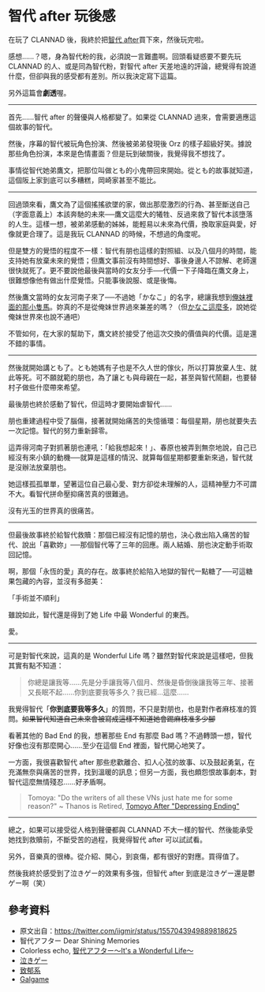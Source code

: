 # 智代 after 玩後感

在玩了 CLANNAD 後，我終於把[智代 after](https://store.steampowered.com/app/462990)買下來，然後玩完啦。

感想……？嗯，身為智代粉的我，必須說一言難盡啊。回頭看疑惑要不要先玩 CLANNAD 的人、或是同為智代粉，對智代 after 天差地遠的評論，總覺得有說道什麼，但卻與我的感受都有差別。所以我決定寫下這篇。

另外這篇會**劇透**喔。

---

首先……智代 after 的聲優與人格都變了。如果從 CLANNAD 過來，會需要適應這個故事的智代。

然後，序幕的智代被玩角色扮演、然後被弟弟發現後 Orz 的樣子超級好笑。據說那些角色扮演，本來是色情畫面？但是玩到破關後，我覺得我不想找了。

事情從智代她弟鷹文，把那位叫做とも的小鬼帶回來開始。從とも的故事就知道，這個阪上家到底可以多糟糕，岡崎家甚至不能比。

---

回過頭來看，鷹文為了這個搖搖欲墜的家，做出那麼激烈的行為、甚至斷送自己（字面意義上）本該奔馳的未來──鷹文這麼大的犧牲、反過來救了智代本該墮落的人生。這樣一想，被弟弟感動的姊姊，能輕易以未來為代價，換取家庭與愛，好像就更合理了。這是我玩 CLANNAD 的時候，不想過的角度呢。

但是雙方的覺悟的程度不一樣：智代有朋也這樣的對照組、以及八個月的時間，能支持她有放棄未來的覺悟；但鷹文事前沒有時間想好、事後身邊人不諒解、老師還很快就死了。更不要說他最後與當時的女友分手──代價一下子降臨在鷹文身上，很難想像他有做出什麼覺悟。只能事後說服、或是後悔。

然後鷹文當時的女友河南子來了──不過她「かなこ」的名字，總讓我想到[俺妹裡面的那小隻馬](https://zh.moegirl.org.cn/來栖加奈子)。妳真的不是從俺妹世界過來兼差的嗎？（但[かなこ這麼多](https://zh.moegirl.org.cn/加奈子)，說她從俺妹世界來也說不通吧）

不管如何，在大家的幫助下，鷹文終於接受了他這次交換的價值與的代價。這是還不錯的事情。

---

然後就開始講とも了。とも她媽有子也是不久人世的傢伙，所以打算放棄人生、就此等死。可不願就範的朋也，為了讓とも與母親在一起，甚至與智代鬧翻，也要替村子做些什麼帶來希望。

最後朋也終於感動了智代，但這時才要開始虐智代……

朋也重建過程中受了腦傷，接著就開始痛苦的失憶循環：每個星期，朋也就要失去一次記憶。智代的努力重新歸零。

這弄得河南子對抓著朋也連吼：「給我想起來！」、春原也被弄到無奈地說，自己已經沒有來小鎮的動機──就算是這樣的情況、就算每個星期都要重新來過，智代就是沒辦法放棄朋也。

她這樣孤孤單單，望著這位自己最心愛、對方卻從未理解的人，這精神壓力不可謂不大。看智代拼命壓抑痛苦真的很難過。

沒有光玉的世界真的很痛苦。

---

但最後故事終於給智代救贖：那個已經沒有記憶的朋也，決心救出陷入痛苦的智代、說出「喜歡妳」──那個智代等了三年的回應。兩人結婚、朋也決定動手術取回記憶。

啊，那個「永恆的愛」真的存在。故事終於給陷入地獄的智代一點糖了──可這糖果包藏的內容，並沒有多甜美：

「手術並不順利」

雖說如此，智代還是得到了她 Life 中最 Wonderful 的東西。

愛。

---

可是對智代來說，這真的是 Wonderful Life 嗎？雖然對智代來說是這樣吧，但我其實有點不知道：

> 你總是讓我等……先是分手讓我等八個月、然後是昏倒後讓我等三年、接著又長眠不起……你到底要我等多久？我已經…這麼……

我覺得智代「**你到底要我等多久**」的質問，不只是對朋也，也是對作者麻枝准的質問。~~如果智代知道自己未來會被寫成這樣不知道她會踢麻枝准多少腳~~

看著其他的 Bad End 的我，想著那些 End 有那麼 Bad 嗎？不過轉頭一想，智代好像也沒有那麼開心……至少在這個 End 裡面，智代開心地笑了。

一方面，我很喜歡智代 after 那些悲歡離合、扣人心弦的故事、以及鼓起勇氣，在充滿無奈與痛苦的世界，找到溫暖的訊息；但另一方面，我也頗怨恨故事劇本，對智代這麼無情殘忍……好矛盾啊。

> Tomoya: "Do the writers of all these VNs just hate me for some reason?"
> ~ Thanos is Retired, [Tomoyo After "Depressing Ending"](https://www.youtube.com/watch?v=k36e7tqdM4k&lc=UgzyLkT51XH1-4sSesR4AaABAg)

---

總之，如果可以接受從人格到聲優都與 CLANNAD 不大一樣的智代、然後能承受她找到救贖前，不斷受苦的過程，我覺得智代 after 可以試試看。

另外，音樂真的很棒。從介紹、開心，到哀傷，都有很好的對應。買得值了。

然後我終於感受到了泣きゲー的效果有多強，但智代 after 到底是泣きゲー還是鬱ゲー啊（笑）

## 參考資料

* 原文出自：<https://twitter.com/iigmir/status/1557043949889818625>
* 智代アフター Dear Shining Memories
* Colorless echo, [智代アフター～It's a Wonderful Life～](http://lyrics.meicho.com.tw/reviews/review.pl?seg=TOMOYO)
* [泣きゲー](https://ja.wikipedia.org/wiki/泣きゲー)
* [致郁系](https://zh.moegirl.org.cn/zh-tw/致郁系)
* [Galgame](https://zh.moegirl.org.cn/zh-tw/Galgame)
